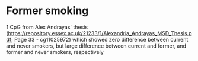 # Former smoking

1 CpG from Alex Andrayas' thesis (https://repository.essex.ac.uk/21233/1/Alexandria_Andrayas_MSD_Thesis.pdf; Page 33 - cg11025972) which showed zero difference between current and never smokers, but large difference between current and former, and former and never smokers, respectively 
